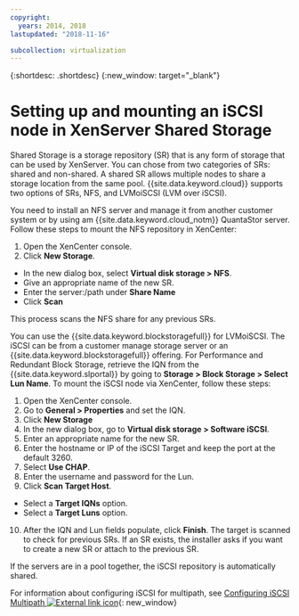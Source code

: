 ```yaml
---
copyright:
  years: 2014, 2018
lastupdated: "2018-11-16"

subcollection: virtualization
---
```

{:shortdesc: .shortdesc}
{:new_window: target="_blank"}

# Setting up and mounting an iSCSI node in XenServer Shared Storage

Shared Storage is a storage repository (SR) that is any form of storage that can be used by XenServer. You can chose from two categories of SRs: shared and non-shared. A shared SR allows multiple nodes to share a storage location from the same pool. {{site.data.keyword.cloud}} supports two options of SRs, NFS, and LVMoiSCSI (LVM over iSCSI).

You need to install an NFS server and manage it from another customer system or by using am {{site.data.keyword.cloud_notm}} QuantaStor server. Follow these steps to mount the NFS repository in XenCenter:

1. Open the XenCenter console.
2. Click **New Storage**.
* In the new dialog box, select **Virtual disk storage > NFS**.
* Give an appropriate name of the new SR.
* Enter the server:/path under **Share Name**
* Click **Scan**

This process scans the NFS share for any previous SRs. 

You can use the {{site.data.keyword.blockstoragefull}} for LVMoiSCSI. The iSCSI can be from a customer manage storage server or an {{site.data.keyword.blockstoragefull}} offering. For Performance and Redundant Block Storage, retrieve the IQN from the {{site.data.keyword.slportal}} by going to **Storage > Block Storage > Select Lun Name**. To mount the iSCSI node via XenCenter, follow these steps:

1. Open the XenCenter console.
2. Go to **General > Properties** and set the IQN. 
3. Click **New Storage** 
4. In the new dialog box, go to **Virtual disk storage > Software iSCSI**.
5. Enter an appropriate name for the new SR.
6. Enter the hostname or IP of the iSCSI Target and keep the port at the default 3260.
7. Select **Use CHAP**.
8. Enter the username and password for the Lun.
9. Click **Scan Target Host**.
* Select a **Target IQNs** option.
* Select a **Target  Luns** option.
10. After the IQN and Lun fields populate, click **Finish**. The target is scanned to check for previous SRs. If an SR exists, the installer asks if you want to create a new SR or attach to the previous SR.

If the servers are in a pool together, the iSCSI repository is automatically shared.

For information about configuring iSCSI for multipath, see [Configuring iSCSI Multipath ![External link icon](../../icons/launch-glyph.svg "External link icon")](https://www.cisco.com/c/en/us/td/docs/switches/datacenter/nexus1000/sw/4_0_4_s_v_1_3/system_management/configuration/guide/n1000v_system/n1000v_system_13iscsi.pdf){: new_window}
